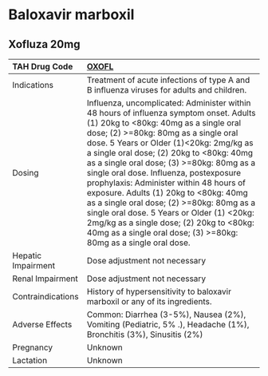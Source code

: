 # Baloxavir marboxil

## Xofluza 20mg

| TAH Drug Code      | [OXOFL](https://www.tahsda.org.tw/drugs/hissearch.php?drug_code=OXOFL)                                                                                                                                                                                                                                                                                                                                                                                                                                                                                                                                                                                |
|:-------------------|:------------------------------------------------------------------------------------------------------------------------------------------------------------------------------------------------------------------------------------------------------------------------------------------------------------------------------------------------------------------------------------------------------------------------------------------------------------------------------------------------------------------------------------------------------------------------------------------------------------------------------------------------------|
| Indications        | Treatment of acute infections of type A and B influenza viruses for adults and children.                                                                                                                                                                                                                                                                                                                                                                                                                                                                                                                                                              |
| Dosing             | Influenza, uncomplicated: Administer within 48 hours of influenza symptom onset. Adults (1) 20kg to <80kg: 40mg as a single oral dose; (2) >=80kg: 80mg as a single oral dose. 5 Years or Older (1)<20kg: 2mg/kg as a single oral dose; (2) 20kg to <80kg: 40mg as a single oral dose; (3) >=80kg: 80mg as a single oral dose. Influenza, postexposure prophylaxis: Administer within 48 hours of exposure. Adults (1) 20kg to <80kg: 40mg as a single oral dose; (2) >=80kg: 80mg as a single oral dose. 5 Years or Older (1) <20kg: 2mg/kg as a single dose; (2) 20kg to <80kg: 40mg as a single oral dose; (3) >=80kg: 80mg as a single oral dose. |
| Hepatic Impairment | Dose adjustment not necessary                                                                                                                                                                                                                                                                                                                                                                                                                                                                                                                                                                                                                         |
| Renal Impairment   | Dose adjustment not necessary                                                                                                                                                                                                                                                                                                                                                                                                                                                                                                                                                                                                                         |
| Contraindications  | History of hypersensitivity to baloxavir marboxil or any of its ingredients.                                                                                                                                                                                                                                                                                                                                                                                                                                                                                                                                                                          |
| Adverse Effects    | Common: Diarrhea (3-5%), Nausea (2%), Vomiting (Pediatric, 5% .), Headache (1%), Bronchitis (3%), Sinusitis (2%)                                                                                                                                                                                                                                                                                                                                                                                                                                                                                                                                      |
| Pregnancy          | Unknown                                                                                                                                                                                                                                                                                                                                                                                                                                                                                                                                                                                                                                               |
| Lactation          | Unknown                                                                                                                                                                                                                                                                                                                                                                                                                                                                                                                                                                                                                                               |

